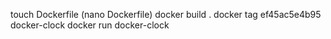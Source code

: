 touch Dockerfile
 (nano Dockerfile)
docker build .
docker tag ef45ac5e4b95 docker-clock
docker run docker-clock
